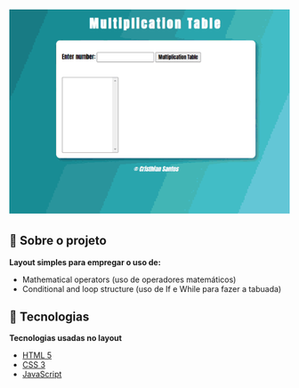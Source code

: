 <h1 align="center">
<img src="https://raw.githubusercontent.com/CristhianFSantos/MultiplicationTable/master/Project.gif" alt="Search">
</h1>

## 📖 Sobre o projeto

**Layout simples para empregar o uso de:**

- Mathematical operators (uso de operadores matemáticos)
- Conditional and loop structure (uso de If e While para fazer a tabuada)

## 🤖 Tecnologias

**Tecnologias usadas no layout**

- [HTML 5](https://www.w3schools.com/html/)
- [CSS 3](https://www.w3schools.com/css/)
- [JavaScript](https://www.w3schools.com/js/DEFAULT.asp)
